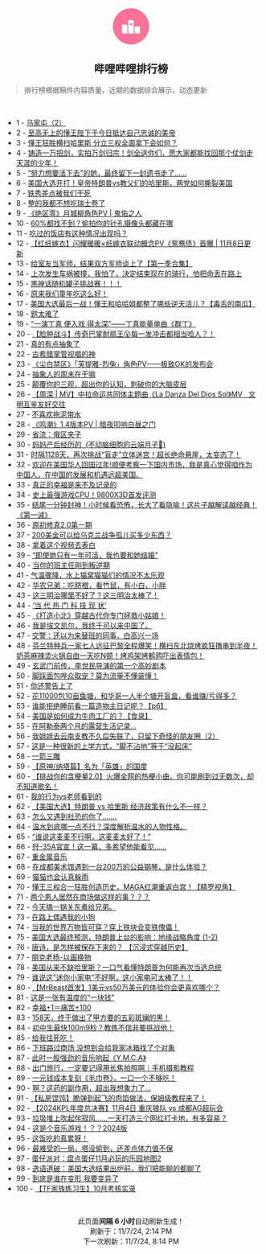 <div align="center">
    <img src="./assets/icon_rank.png" alt="logo" />
    <h2>哔哩哔哩排行榜</h>
</div>

> 排行榜根据稿件内容质量，近期的数据综合展示，动态更新

<br />

<ul><li><span>1 - <a href=https://www.bilibili.com/BV12dDhYYEDC>马家屯（2）</a></span></li><li><span>2 - <a href=https://www.bilibili.com/BV19PDGYxEqX>至高无上的懂王陛下于今日抵达自己忠诚的美帝</a></span></li><li><span>3 - <a href=https://www.bilibili.com/BV1BBDGYAEcF>懂王狂胜横扫哈里斯&nbsp;分立三权全面拿下会如何？</a></span></li><li><span>4 - <a href=https://www.bilibili.com/BV1JLDwYTEzt>铸造一万把剑，实拍万剑归宗！剑全送你们，愿大家都能找回那个仗剑走天涯的少年！</a></span></li><li><span>5 - <a href=https://www.bilibili.com/BV1cED4YVEyt>“努力想要活下去”的她，最终留下一封遗书走了……</a></span></li><li><span>6 - <a href=https://www.bilibili.com/BV1hJDNYAENJ>美国大选开打！皇帝特朗普vs教父们的哈里斯，两党如何撕裂美国</a></span></li><li><span>7 - <a href=https://www.bilibili.com/BV1Q1DhYgEmo>铁秀差点被我们干死</a></span></li><li><span>8 - <a href=https://www.bilibili.com/BV1iiDJYmEna>整的我都不想吃瑞士卷了</a></span></li><li><span>9 - <a href=https://www.bilibili.com/BV1B6DWYhEuN>《绝区零》月城柳角色PV&nbsp;|&nbsp;鬼佑之人</a></span></li><li><span>10 - <a href=https://www.bilibili.com/BV1nQD3YvEod>60%都找不到？偷拍你的针孔摄像头都藏在哪</a></span></li><li><span>11 - <a href=https://www.bilibili.com/BV1APDpYTEYC>吃过的饭店有这种情况出现吗？</a></span></li><li><span>12 - <a href=https://www.bilibili.com/BV1vkDHYHEhV>【红纸嫁衣】闪耀暖暖×纸嫁衣联动概念PV《鸳鸯债》首曝&nbsp;|&nbsp;11月8日更新</a></span></li><li><span>13 - <a href=https://www.bilibili.com/BV1YwSmYDEMn>给室友当军师，结果双方军师谈上了【第一季合集】</a></span></li><li><span>14 - <a href=https://www.bilibili.com/BV175DnYQEah>上次发生车祸被撞，我怕了，决定结束现在的骑行，怕把命丢在路上</a></span></li><li><span>15 - <a href=https://www.bilibili.com/BV1DADMY6ELT>黑神话随机罐子挑战赛！！！</a></span></li><li><span>16 - <a href=https://www.bilibili.com/BV1KjDhYcE8N>原来我们童年吃这么好！</a></span></li><li><span>17 - <a href=https://www.bilibili.com/BV1XJS2YJEBy>美国大选最后一战！懂王和哈哈姐都整了哪些逆天活儿？【毒舌的南瓜】</a></span></li><li><span>18 - <a href=https://www.bilibili.com/BV1jXD8Y2EK7>题太难了</a></span></li><li><span>19 - <a href=https://www.bilibili.com/BV1Y7SWYpERP>“一演丁真&nbsp;便入戏&nbsp;得太深”——丁真能量单曲《群丁》</a></span></li><li><span>20 - <a href=https://www.bilibili.com/BV1nbDHYcEKU>【脸肿战斗】传奇巴掌耐扇王😮每一发冲击都相当哈人？！</a></span></li><li><span>21 - <a href=https://www.bilibili.com/BV1oiDhYjEMq>真的有点抽象了</a></span></li><li><span>22 - <a href=https://www.bilibili.com/BV1fnDsYAEwY>古希腊掌管视唱的神</a></span></li><li><span>23 - <a href=https://www.bilibili.com/BV1KBD3Y5Etg>《尘白禁区》「芙提雅-烈兔」角色PV——极致OK的发布会</a></span></li><li><span>24 - <a href=https://www.bilibili.com/BV1Y9SkY6Exs>抽象人的周末在干嘛</a></span></li><li><span>25 - <a href=https://www.bilibili.com/BV1g5DAYZEhg>颠覆你的三观，超出你的认知，刺破你的大脑皮层</a></span></li><li><span>26 - <a href=https://www.bilibili.com/BV1ooDuYpEtm>【周深&nbsp;|&nbsp;MV】中拉命运共同体主题曲《La&nbsp;Danza&nbsp;Del&nbsp;Dios&nbsp;Sol》MV&nbsp;&nbsp;&nbsp;文明互鉴友好交往</a></span></li><li><span>27 - <a href=https://www.bilibili.com/BV1WpSmYTEh7>不喜欢拖泥带水</a></span></li><li><span>28 - <a href=https://www.bilibili.com/BV1gbS2Y5EVu>《鸣潮》1.4版本PV&nbsp;|&nbsp;暗夜叩响白昼之门</a></span></li><li><span>29 - <a href=https://www.bilibili.com/BV1GUDHY7ETn>省流：俄区夹子</a></span></li><li><span>30 - <a href=https://www.bilibili.com/BV1QgS6YwETd>妈妈产后经历的&nbsp;&nbsp;(不动脑细胞的云端月子🤰)</a></span></li><li><span>31 - <a href=https://www.bilibili.com/BV1pTDpYNE5i>时隔1128天，再次挑战“盲走”立体迷宫！超长绝命悬崖，太变态了！</a></span></li><li><span>32 - <a href=https://www.bilibili.com/BV18ADJYgEUe>欢迎在美国华人回国过年!顺便考察一下国内市场，我是真心觉得咱作为中国人，在中国的发展和机遇远超美国。</a></span></li><li><span>33 - <a href=https://www.bilibili.com/BV1N3DbYdE3v>真正的幸福是来不及记录的</a></span></li><li><span>34 - <a href=https://www.bilibili.com/BV1fwDjYVEKo>史上最强游戏CPU！9800X3D首发评测</a></span></li><li><span>35 - <a href=https://www.bilibili.com/BV1KRDJYvEjN>结尾一分钟封神！小时候看恐怖，长大了看隐喻！这片子越解读越经典！《第一诫》</a></span></li><li><span>36 - <a href=https://www.bilibili.com/BV1nVDpYcEM4>原初修真2.0第一期</a></span></li><li><span>37 - <a href=https://www.bilibili.com/BV1NcDaYcETU>200美金可以给乌克兰战争孤儿买多少东西？</a></span></li><li><span>38 - <a href=https://www.bilibili.com/BV177DpYtE56>拿着这个视频去表白</a></span></li><li><span>39 - <a href=https://www.bilibili.com/BV11VS1YvEw3>“即使她只有一年可活，我也要和她结婚”</a></span></li><li><span>40 - <a href=https://www.bilibili.com/BV1ReDhYmE9R>当你的班主任刚到叛逆期</a></span></li><li><span>41 - <a href=https://www.bilibili.com/BV16hDgYFEzg>气温骤降，水上猫窝猫猫们的情况不太乐观</a></span></li><li><span>42 - <a href=https://www.bilibili.com/BV154DsYFEqj>华农兄弟：吃脐橙，看竹鼠，有小白，小胖</a></span></li><li><span>43 - <a href=https://www.bilibili.com/BV1T9DJYKEcJ>这三明治哪里不好了？这三明治太棒了！</a></span></li><li><span>44 - <a href=https://www.bilibili.com/BV1RHDpY9Eps>‘当&nbsp;代&nbsp;热&nbsp;门&nbsp;科&nbsp;技&nbsp;现&nbsp;状’</a></span></li><li><span>45 - <a href=https://www.bilibili.com/BV1KeSyYAEAJ>《打造小北》穿越古代你专门拯救小姑娘！</a></span></li><li><span>46 - <a href=https://www.bilibili.com/BV1rxDgYYE5X>我是埃文凯尔，我终于可以来中国了。</a></span></li><li><span>47 - <a href=https://www.bilibili.com/BV1VtDsYbERX>交警：还以为来替班的同事，白高兴一场</a></span></li><li><span>48 - <a href=https://www.bilibili.com/BV1B7DpYtE4n>芬兰特种兵一家七人远征巴黎全程爆笑！横扫东北烧烤疯狂撸串到半夜！奶茶麻辣烫火锅自由一天吃N顿！烤鸡架烤鹌鹑吓出表情包！</a></span></li><li><span>49 - <a href=https://www.bilibili.com/BV1GDDWY9ECX>玄武门前传，李世民导演的第一个高妙剧本</a></span></li><li><span>50 - <a href=https://www.bilibili.com/BV1jzDHYWEsV>脚踩面包哗众取宠？莫为流量不懂装懂！</a></span></li><li><span>51 - <a href=https://www.bilibili.com/BV1n1D8YpE4k>你还警告上了</a></span></li><li><span>52 - <a href=https://www.bilibili.com/BV1dCDGYfE66>花11000包10亩鱼塘，和华哥一人半个塘开盲盒，看谁赚/亏得多？</a></span></li><li><span>53 - <a href=https://www.bilibili.com/BV1wTDpYNEgW>谁能拒绝睡前看一篇造物主日记呢？【p6】</a></span></li><li><span>54 - <a href=https://www.bilibili.com/BV1WqD8YoEvr>美国是如何成为牛肉工厂的？【食录】</a></span></li><li><span>55 - <a href=https://www.bilibili.com/BV1xbSdYNEfU>在阿勒泰两个月的露营生活记录…</a></span></li><li><span>56 - <a href=https://www.bilibili.com/BV1y1DpYMEBK>我姐姐去云南支教不久后失联了，只留下奇怪的朋友圈（2）</a></span></li><li><span>57 - <a href=https://www.bilibili.com/BV1LZD8YVENY>这是一种很新的上学方式，“脚不沾地”等于“没起床”</a></span></li><li><span>58 - <a href=https://www.bilibili.com/BV1sNDsY5ERq>一箭三雕</a></span></li><li><span>59 - <a href=https://www.bilibili.com/BV1UaDnYuEjp>【原神/纳塔篇】名为「英雄」的国度</a></span></li><li><span>60 - <a href=https://www.bilibili.com/BV1ysS6YQEma>【挑战你的含梗量2.0】火爆全网的热梗小曲，你可能刷到过无数次，却不知道歌名！</a></span></li><li><span>61 - <a href=https://www.bilibili.com/BV12dDhYYEcw>我的行为vs老师看到的</a></span></li><li><span>62 - <a href=https://www.bilibili.com/BV1a9DAYFEqo>【美国大选】特朗普&nbsp;vs&nbsp;哈里斯&nbsp;经济政策有什么不一样？</a></span></li><li><span>63 - <a href=https://www.bilibili.com/BV1YjSyYkEaE>怎么又遇到社恐的你了…….</a></span></li><li><span>64 - <a href=https://www.bilibili.com/BV12QDbYtEod>温水到底哪一点不行？深度解析温水的人物性格。</a></span></li><li><span>65 - <a href=https://www.bilibili.com/BV1qiDHYxEi9>“谁说这麦麦不行啊，这麦麦太好了！”</a></span></li><li><span>66 - <a href=https://www.bilibili.com/BV1U1DbYaE6K>歼-35A官宣！这一幕，多希望他能看见……</a></span></li><li><span>67 - <a href=https://www.bilibili.com/BV1BySkY2EaW>重金属音乐</a></span></li><li><span>68 - <a href=https://www.bilibili.com/BV1cAS2YwEyt>在成都美术馆遇到一台200万的公益钢琴，是什么体验？</a></span></li><li><span>69 - <a href=https://www.bilibili.com/BV1zySyYsEsY>猫猫也会认真躲雨</a></span></li><li><span>70 - <a href=https://www.bilibili.com/BV1TiD3Y1Eui>懂王三权合一狂胜创造历史，MAGA红潮重返白宫！【精罗视角】</a></span></li><li><span>71 - <a href=https://www.bilibili.com/BV1wmD3YMErQ>两个男人居然在商场做这样的事？？？</a></span></li><li><span>72 - <a href=https://www.bilibili.com/BV1GFDbYNEQo>今天搞一锅关东煮给兄弟。</a></span></li><li><span>73 - <a href=https://www.bilibili.com/BV1bWDtYZE91>在路上偶遇我的小狗</a></span></li><li><span>74 - <a href=https://www.bilibili.com/BV1RoSyYjELv>当我的世界万物皆可穿？穿上铁块会变铁傀儡！</a></span></li><li><span>75 - <a href=https://www.bilibili.com/BV1P7DhY8Eii>美国大选最终预测，特朗普上台的影响：地缘战略角度&nbsp;(1-2)</a></span></li><li><span>76 - <a href=https://www.bilibili.com/BV1SUDhYMEaX>唐诗，是怎样被保存下来的？&nbsp;【沉浸式穿越历史】</a></span></li><li><span>77 - <a href=https://www.bilibili.com/BV1jFSBYwEiy>朋克老杨-以画换物</a></span></li><li><span>78 - <a href=https://www.bilibili.com/BV1NyD3YgE3Q>美国从来不缺哈里斯？一口气看懂特朗普为何能再次当选总统</a></span></li><li><span>79 - <a href=https://www.bilibili.com/BV12fSBYDEaS>谁说这“迷你小家电”不好啊，这小家电可太棒了！！</a></span></li><li><span>80 - <a href=https://www.bilibili.com/BV1S5S6YbEeZ>【MrBeast首发】1美元vs50万美元的体验你会更喜欢哪个？</a></span></li><li><span>81 - <a href=https://www.bilibili.com/BV1LkDHYHEA8>这是一张有温度的“一块钱”</a></span></li><li><span>82 - <a href=https://www.bilibili.com/BV1JYDWYKE2d>幸福+1＝痛苦+100</a></span></li><li><span>83 - <a href=https://www.bilibili.com/BV1PqDTYbEma>158天，终于做出了甲方要的五彩斑斓的黑！</a></span></li><li><span>84 - <a href=https://www.bilibili.com/BV1dkDHYHEP3>初中生最快100m9秒？教练不信非要挑战他！</a></span></li><li><span>85 - <a href=https://www.bilibili.com/BV1hAS1YGEuL>给我往死吃！</a></span></li><li><span>86 - <a href=https://www.bilibili.com/BV1fBDcYeEJv>下班路过商场&nbsp;没想到会给我家冰箱找了个对象</a></span></li><li><span>87 - <a href=https://www.bilibili.com/BV1reD5YCEi3>此时一股强劲的音乐响起《Y.M.C.A》</a></span></li><li><span>88 - <a href=https://www.bilibili.com/BV1YRSyYmEos>出门旅行，一定要记得用长焦拍照啊｜手机摄影教程</a></span></li><li><span>89 - <a href=https://www.bilibili.com/BV1ykDpYgEPY>一元钱成本复刻《毛巾卷》，一口一个不够吃！</a></span></li><li><span>90 - <a href=https://www.bilibili.com/BV1TVDhYAEPF>啊？这药的副作用，超出我想象力了...</a></span></li><li><span>91 - <a href=https://www.bilibili.com/BV1dbD4YvE1M>【私房馄饨】脆弹到起飞的肉馅做法，保姆级教程来了！</a></span></li><li><span>92 - <a href=https://www.bilibili.com/BV1VkDHYHEhR>【2024KPL年度总决赛】11月4日&nbsp;重庆狼队&nbsp;vs&nbsp;成都AG超玩会</a></span></li><li><span>93 - <a href=https://www.bilibili.com/BV1HzSdYtECB>垃圾堆上吹起侘寂风......一天打造三个网红打卡地，有多容易？</a></span></li><li><span>94 - <a href=https://www.bilibili.com/BV1S3SBYXEVU>这是个音乐游戏！？？2024版</a></span></li><li><span>95 - <a href=https://www.bilibili.com/BV1nxSmYNEfF>这饭吃的真累呀！</a></span></li><li><span>96 - <a href=https://www.bilibili.com/BV1RtDsYtEaW>最难受的一局，塔没偷到，还差点体力值不保</a></span></li><li><span>97 - <a href=https://www.bilibili.com/BV1nWS1YZEPF>蛋仔派对：盘点蛋仔11月必玩的乐园地图2</a></span></li><li><span>98 - <a href=https://www.bilibili.com/BV156DHYXE1A>逸语道破：美国大选结果出炉前，我们把能聊的都聊了</a></span></li><li><span>99 - <a href=https://www.bilibili.com/BV1mNDKYhEHD>到底是谁在变形&nbsp;我要变异了</a></span></li><li><span>100 - <a href=https://www.bilibili.com/BV1f7DsYNExB>【TF家族练习生】10月考核实录</a></span></li></ul>

<br />

<p align=center>此页面<strong>间隔 6 小时</strong>自动刷新生成！<br>刷新于：11/7/24, 2:14 PM<br>下一次刷新：11/7/24, 8:14 PM</p>